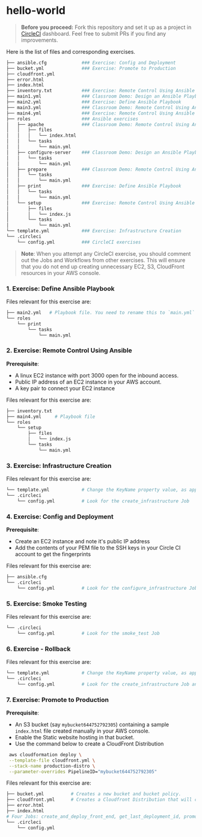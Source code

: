 # hello-world

>**Before you proceed:** Fork this repository and set it up as a project in [CircleCI](https://app.circleci.com/projects/) dashboard. Feel free to submit PRs if you find any improvements. 


Here is the list of files and corresponding exercises. 
```bash
├── ansible.cfg             ### Exercise: Config and Deployment
├── bucket.yml              ### Exercise: Promote to Production
├── cloudfront.yml
├── error.html
├── index.html
├── inventory.txt           ### Exercise: Remote Control Using Ansible
├── main1.yml               ### Classroom Demo: Design an Ansible Playbook 
├── main2.yml               ### Exercise: Define Ansible Playbook 
├── main3.yml               ### Classroom Demo: Remote Control Using Ansible
├── main4.yml               ### Exercise: Remote Control Using Ansible
├── roles                   ### Ansible exercises
│   ├── apache              ### Classroom Demo: Remote Control Using Ansible
│   │   ├── files
│   │   │   └── index.html
│   │   └── tasks
│   │       └── main.yml
│   ├── configure-server    ### Classroom Demo: Design an Ansible Playbook 
│   │   └── tasks
│   │       └── main.yml
│   ├── prepare             ### Classroom Demo: Remote Control Using Ansible
│   │   └── tasks
│   │       └── main.yml
│   ├── print               ### Exercise: Define Ansible Playbook 
│   │   └── tasks
│   │       └── main.yml
│   └── setup               ### Exercise: Remote Control Using Ansible
│       ├── files
│       │   └── index.js
│       └── tasks
│           └── main.yml
└── template.yml            ### Exercise: Infrastructure Creation
└── .circleci
    └── config.yml          ### CircleCI exercises
```

> **Note**: When you attempt any CircleCI exercise, you should comment out the Jobs and Workflows from other exercises. This will ensure that you do not end up creating unnecessary EC2, S3, CloudFront resources in your AWS console. 


### 1. Exercise: Define Ansible Playbook
Files relevant for this exercise are:
```bash
├── main2.yml   # Playbook file. You need to rename this to `main.yml`
└── roles
    └── print
        └── tasks
            └── main.yml
```

### 2. Exercise: Remote Control Using Ansible
**Prerequisite**: 
- A linux EC2 instance with port 3000 open for the inbound access. 
- Public IP address of an EC2 instance in your AWS account.
- A key pair to connect your EC2 instance

Files relevant for this exercise are:
```bash
├── inventory.txt
├── main4.yml     # Playbook file
└── roles
    └── setup
        ├── files
        │   └── index.js
        └── tasks
            └── main.yml
```

### 3. Exercise: Infrastructure Creation
Files relevant for this exercise are:
```bash
└── template.yml            # Change the KeyName property value, as applicable to you
└── .circleci
    └── config.yml          # Look for the create_infrastructure Job
```


### 4. Exercise: Config and Deployment
**Prerequisite**: 
- Create an EC2 instance and note it's public IP address
- Add the contents of your PEM file to the SSH keys in your Circle CI account to get the fingerprints

Files relevant for this exercise are:
```bash        
├── ansible.cfg             
└── .circleci
    └── config.yml          # Look for the configure_infrastructure Job
```


### 5. Exercise: Smoke Testing
Files relevant for this exercise are:
```bash           
└── .circleci
    └── config.yml          # Look for the smoke_test Job
```


### 6. Exercise - Rollback
Files relevant for this exercise are:
```bash    
└── template.yml            # Change the KeyName property value, as applicable to you       
└── .circleci
    └── config.yml          # Look for the create_infrastructure Job and destroy_environment command. 
```


### 7. Exercise: Promote to Production
**Prerequisite**: 
- An S3 bucket (say `mybucket644752792305`) containing a sample `index.html` file created manually in your AWS console. 
- Enable the Static website hosting in that bucket.
- Use the command below to create a  CloudFront Distribution
```bash
 aws cloudformation deploy \
 --template-file cloudfront.yml \
 --stack-name production-distro \
 --parameter-overrides PipelineID="mybucket644752792305"
 ```
Files relevant for this exercise are:
```bash  
├── bucket.yml          # Creates a new bucket and bucket policy.       
├── cloudfront.yml      # Creates a Cloudfront Distribution that will connect to the existing ^ bucket.
├── error.html
├── index.html  
# Four Jobs: create_and_deploy_front_end, get_last_deployment_id, promote_to_production, and clean_up_old_front_end
└── .circleci
    └── config.yml
```
